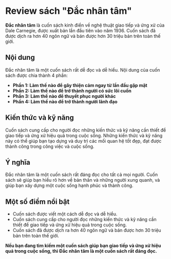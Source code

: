 # Review sách "Đắc nhân tâm"

**Đắc nhân tâm** là cuốn sách kinh điển về nghệ thuật giao tiếp và ứng xử của Dale Carnegie, được xuất bản lần đầu tiên vào năm 1936. Cuốn sách đã được dịch ra hơn 40 ngôn ngữ và bán được hơn 30 triệu bản trên toàn thế giới.

## **Nội dung**

Đắc nhân tâm là một cuốn sách rất dễ đọc và dễ hiểu. Nội dung của cuốn sách được chia thành 4 phần:

* **Phần 1: Làm thế nào để gây thiện cảm ngay từ lần đầu gặp mặt**
* **Phần 2: Làm thế nào để trở thành người có sức lôi cuốn**
* **Phần 3: Làm thế nào để thuyết phục người khác**
* **Phần 4: Làm thế nào để trở thành người lãnh đạo**

## **Kiến thức và kỹ năng**

Cuốn sách cung cấp cho người đọc những kiến thức và kỹ năng cần thiết để giao tiếp và ứng xử hiệu quả trong cuộc sống. Những kiến thức và kỹ năng này có thể giúp bạn tạo dựng và duy trì các mối quan hệ tốt đẹp, đạt được thành công trong công việc và cuộc sống.

## **Ý nghĩa**

Đắc nhân tâm là một cuốn sách rất đáng đọc cho tất cả mọi người. Cuốn sách sẽ giúp bạn hiểu rõ hơn về bản thân và những người xung quanh, và giúp bạn xây dựng một cuộc sống hạnh phúc và thành công.

## **Một số điểm nổi bật**

* Cuốn sách được viết một cách dễ đọc và dễ hiểu.
* Cuốn sách cung cấp cho người đọc những kiến thức và kỹ năng cần thiết để giao tiếp và ứng xử hiệu quả trong cuộc sống.
* Cuốn sách đã được dịch ra hơn 40 ngôn ngữ và bán được hơn 30 triệu bản trên toàn thế giới.

**Nếu bạn đang tìm kiếm một cuốn sách giúp bạn giao tiếp và ứng xử hiệu quả trong cuộc sống, thì Đắc nhân tâm là một cuốn sách rất đáng đọc.**

